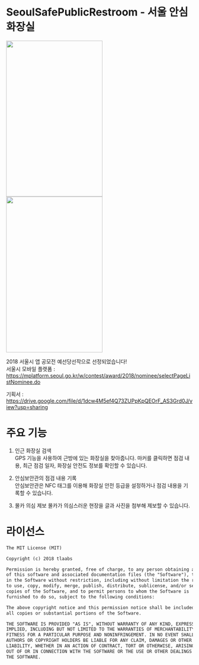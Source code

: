# SeoulSafePublicRestroom - 서울 안심 화장실

<img src="https://mplatform.seoul.go.kr/upload/contest/app/stillcut/20181206/1544070567239TQZLNWR20X6LJLA5YAL05TYVO.jpg" width="260" height="420">
<img src="https://mplatform.seoul.go.kr/upload/contest/app/stillcut/20181206/1544070569872WZIME9Q0728JAGQT5G4FI5NHC.jpg" width="260" height="420">

2018 서울시 앱 공모전 예선당선작으로 선정되었습니다!  
서울시 모바일 플랫폼 :  
https://mplatform.seoul.go.kr/w/contest/award/2018/nominee/selectPageListNominee.do

기획서 :  
https://drive.google.com/file/d/1dcw4M5ef4Q73ZUPpKpQEOrF_AS3Grd0J/view?usp=sharing

# 주요 기능
1. 인근 화장실 검색  
GPS 기능을 사용하여 근방에 있는 화장실을 찾아줍니다. 마커를 클릭하면 점검 내용, 최근 점검 일자, 화장실 안전도 정보를 확인할 수 있습니다.

2. 안심보안관의 점검 내용 기록  
안심보안관은 NFC 태그를 이용해 화장실 안전 등급을 설정하거나 점검 내용을 기록할 수 있습니다.

3. 몰카 의심 제보
몰카가 의심스러운 현장을 글과 사진을 첨부해 제보할 수 있습니다.

# 라이선스
```xml
The MIT License (MIT)

Copyright (c) 2018 tlaabs

Permission is hereby granted, free of charge, to any person obtaining a copy
of this software and associated documentation files (the "Software"), to deal
in the Software without restriction, including without limitation the rights
to use, copy, modify, merge, publish, distribute, sublicense, and/or sell
copies of the Software, and to permit persons to whom the Software is
furnished to do so, subject to the following conditions:

The above copyright notice and this permission notice shall be included in
all copies or substantial portions of the Software.

THE SOFTWARE IS PROVIDED "AS IS", WITHOUT WARRANTY OF ANY KIND, EXPRESS OR
IMPLIED, INCLUDING BUT NOT LIMITED TO THE WARRANTIES OF MERCHANTABILITY,
FITNESS FOR A PARTICULAR PURPOSE AND NONINFRINGEMENT. IN NO EVENT SHALL THE
AUTHORS OR COPYRIGHT HOLDERS BE LIABLE FOR ANY CLAIM, DAMAGES OR OTHER
LIABILITY, WHETHER IN AN ACTION OF CONTRACT, TORT OR OTHERWISE, ARISING FROM,
OUT OF OR IN CONNECTION WITH THE SOFTWARE OR THE USE OR OTHER DEALINGS IN
THE SOFTWARE.

```
